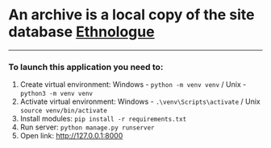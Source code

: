 # An archive is a local copy of the site database [Ethnologue](https://www.ethnologue.com/)
___
### To launch this application you need to:
1. Create virtual environment: Windows - `python -m venv venv` / Unix - `python3 -m venv venv`
2. Activate virtual environment: Windows - `.\venv\Scripts\activate` / Unix `source venv/bin/activate`
3. Install modules: `pip install -r requirements.txt`
4. Run server: `python manage.py runserver`
5. Open link: http://127.0.0.1:8000